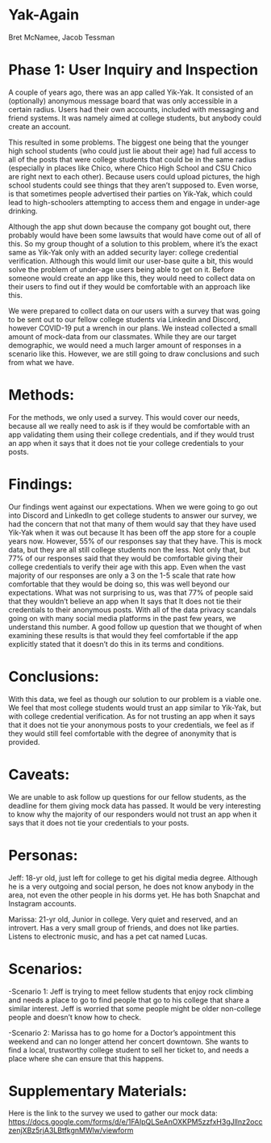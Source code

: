<h1>
Yak-Again </h1>

Bret McNamee, Jacob Tessman

<h1> Phase 1: User Inquiry and Inspection </h1>

A couple of years ago, there was an app called Yik-Yak. It consisted of an (optionally) anonymous message board that was only accessible in a certain radius. Users had their own accounts, included with messaging and friend systems. It was namely aimed at college students, but anybody could create an account.

This resulted in some problems. The biggest one being that the younger high school students (who could just lie about their age) had full access to all of the posts that were college students that could be in the same radius (especially in places like Chico, where Chico High School and CSU Chico are right next to each other). Because users could upload pictures, the high school students could see things that they aren’t supposed to. Even worse, is that sometimes people advertised their parties on Yik-Yak, which could lead to high-schoolers attempting to access them and engage in under-age drinking. 

Although the app shut down because the company got bought out, there probably would have been some lawsuits that would have come out of all of this. So my group thought of a solution to this problem, where it’s the exact same as Yik-Yak only with an added security layer: college credential verification. Although this would limit our user-base quite a bit, this would solve the problem of under-age users being able to get on it. Before someone would create an app like this, they would need to collect data on their users to find out if they would be comfortable with an approach like this. 

We were prepared to collect data on our users with a survey that was going to be sent out to our fellow college students via Linkedin and Discord, however COVID-19 put a wrench in our plans. We instead collected a small amount of mock-data from our classmates. While they are our target demographic, we would need a much larger amount of responses in a scenario like this. However, we are still going to draw conclusions and such from what we have. 

<h1> Methods: </h1>

For the methods, we only used a survey. This would cover our needs, because all we really need to ask is if they would be comfortable with an app validating them using their college credentials, and if they would trust an app when it says that it does not tie your college credentials to your posts. 

<h1> Findings: </h1>

Our findings went against our expectations. When we were going to go out into Discord and LinkedIn to get college students to answer our survey, we had the concern that not that many of them would say that they have used Yik-Yak when it was out because It has been off the app store for a couple years now. However, 55% of our responses say that they have. This is mock data, but they are all still college students non the less. Not only that, but 77% of our responses said that they would be comfortable giving their college credentials to verify their age with this app. Even when the vast majority of our responses are only a 3 on the 1-5 scale that rate how comfortable that they would be doing so, this was well beyond our expectations. What was not surprising to us, was that 77% of people said that they wouldn’t believe an app when It says that It does not tie their credentials to their anonymous posts. With all of the data privacy scandals going on with many social media platforms in the past few years, we understand this number. A good follow up question that we thought of when examining these results is that would they feel comfortable if the app explicitly stated that it doesn’t do this in its terms and conditions.

<h1> Conclusions: </h1>

With this data, we feel as though our solution to our problem is a viable one. We feel that most college students would trust an app similar to Yik-Yak, but with college credential verification. As for not trusting an app when it says that it does not tie your anonymous posts to your credentials, we feel as if they would still feel comfortable with the degree of anonymity that is provided. 

<h1> Caveats: </h1>

We are unable to ask follow up questions for our fellow students, as the deadline for them giving mock data has passed. It would be very interesting to know why the majority of our responders would not trust an app when it says that it does not tie your credentials to your posts. 

<h1> Personas: </h1>

Jeff: 18-yr old, just left for college to get his digital media degree. Although he is a very outgoing and social person, he does not know anybody in the area, not even the other people in his dorms yet. He has both Snapchat and Instagram accounts.

Marissa: 21-yr old, Junior in college. Very quiet and reserved, and an introvert. Has a very small group of friends, and does not like parties. Listens to electronic music, and has a pet cat named Lucas. 

<h1> Scenarios: </h1>

-Scenario 1: Jeff is trying to meet fellow students that enjoy rock climbing and needs a place to go to find people that go to his college that share a similar interest. Jeff is worried that some people might be older non-college people and doesn’t know how to check.

-Scenario 2: Marissa has to go home for a Doctor’s appointment this weekend and can no longer attend her concert downtown. She wants to find a local, trustworthy college student to sell her ticket to, and needs a place where she can ensure that this happens.

<h1> Supplementary Materials: </h1>

Here is the link to the survey we used to gather our mock data:
https://docs.google.com/forms/d/e/1FAIpQLSeAnOXKPM5zzfxH3gJllnz2occzenjXBz5rjA3LBtfkgnMWlw/viewform

